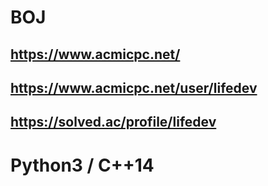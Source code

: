 # BOJ
## https://www.acmicpc.net/  
## https://www.acmicpc.net/user/lifedev  
## https://solved.ac/profile/lifedev

# Python3 / C++14
